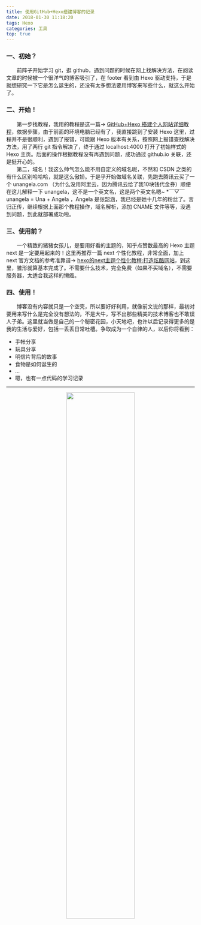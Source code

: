 ```yaml
---
title: 使用GitHub+Hexo搭建博客的记录
date: 2018-01-30 11:18:20
tags: Hexo
categories: 工具
top: true
---
```

### 一、初始？
　　前阵子开始学习 git，逛 github，遇到问题的时候在网上找解决方法，在阅读文章的时候被一个很洋气的博客吸引了，在 footer 看到由 Hexo 驱动支持，于是就想研究一下它是怎么诞生的，还没有太多想法要用博客来写些什么，就这么开始了。<!--more-->
### 二、开始！
　　第一步找教程，我用的教程是这一篇→ [GitHub+Hexo 搭建个人网站详细教程](https://zhuanlan.zhihu.com/p/26625249)，依据步骤，由于前面的环境电脑已经有了，我直接跳到了安装 Hexo 这里，过程并不是很顺利，遇到了报错，可能跟 Hexo 版本有关系，按照网上报错查找解决方法，用了两行 git 指令解决了，终于通过 localhost:4000 打开了初始样式的 Hexo 主页。后面的操作根据教程没有再遇到问题，成功通过 github.io 关联，还是挺开心的。  
　　第二，域名！我这么帅气怎么能不用自定义的域名呢，不然和 CSDN 之类的有什么区别哈哈哈，就是这么傲娇。于是乎开始做域名关联，先跑去腾讯云买了一个 unangela.com （为什么没用阿里云，因为腾讯云给了我10块钱代金券）顺便在这儿解释一下 unangela，这不是一个英文名，这是两个英文名嗯~ *￣▽￣ unangela = Una + Angela ，Angela 是张韶涵，我已经是她十几年的粉丝了。言归正传，继续根据上面那个教程操作，域名解析，添加 CNAME 文件等等，没遇到问题，到此就部署成功啦。
### 三、使用前？
　　一个精致的猪猪女孩儿，是要用好看的主题的，知乎点赞数最高的 Hexo 主题 next 是一定要用起来的！这里再推荐一篇 next 个性化教程，非常全面，加上 next 官方文档的参考准靠谱→ [hexo的next主题个性化教程:打造炫酷网站](http://shenzekun.cn/hexo%E7%9A%84next%E4%B8%BB%E9%A2%98%E4%B8%AA%E6%80%A7%E5%8C%96%E9%85%8D%E7%BD%AE%E6%95%99%E7%A8%8B.html)，到这里，雏形就算基本完成了。不需要什么技术，完全免费（如果不买域名），不需要服务器，太适合我这样的懒癌。
### 四、使用！
　　博客没有内容就只是一个空壳，所以要好好利用，就像前文说的那样，最初对要用来写什么是完全没有想法的，不是大牛，写不出那些精美的技术博客也不敢误人子弟。这里就当做是自己的一个秘密花园，小天地吧，也许以后记录得更多的是我的生活与爱好，包括一丢丢日常吐槽。争取成为一个自律的人，以后你将看到：  

* 手帐分享
* 玩具分享
* 明信片背后的故事
* 食物是如何诞生的
* ...
* 嗯，也有一点代码的学习记录

---
<div align="center"><img src="http://wx1.sinaimg.cn/large/61b81d32gy1fnm3e19h67j20u00u043w.jpg" width="60%" height="60%"></div>